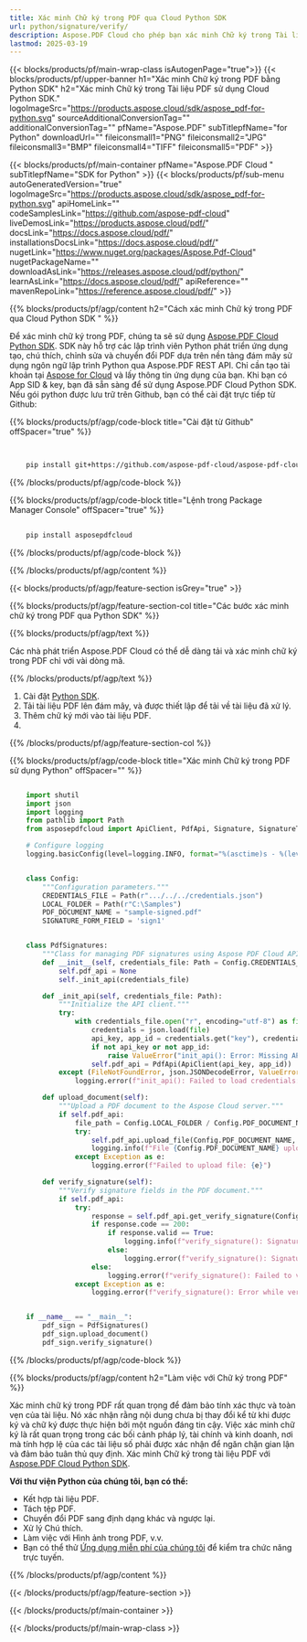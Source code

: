 ```yaml
---
title: Xác minh Chữ ký trong PDF qua Cloud Python SDK
url: python/signature/verify/
description: Aspose.PDF Cloud cho phép bạn xác minh Chữ ký trong Tài liệu PDF. Kiểm tra mã nguồn Python để xác minh Chữ ký trong tệp PDF.
lastmod: 2025-03-19
---
```


{{< blocks/products/pf/main-wrap-class isAutogenPage="true">}}
{{< blocks/products/pf/upper-banner h1="Xác minh Chữ ký trong PDF bằng Python SDK" h2="Xác minh Chữ ký trong Tài liệu PDF sử dụng Cloud Python SDK." logoImageSrc="https://products.aspose.cloud/sdk/aspose_pdf-for-python.svg" sourceAdditionalConversionTag="" additionalConversionTag="" pfName="Aspose.PDF" subTitlepfName="for Python" downloadUrl="" fileiconsmall1="PNG" fileiconsmall2="JPG" fileiconsmall3="BMP" fileiconsmall4="TIFF" fileiconsmall5="PDF" >}}

{{< blocks/products/pf/main-container pfName="Aspose.PDF Cloud " subTitlepfName="SDK for Python" >}}
{{< blocks/products/pf/sub-menu autoGeneratedVersion="true" logoImageSrc="https://products.aspose.cloud/sdk/aspose_pdf-for-python.svg" apiHomeLink="" codeSamplesLink="https://github.com/aspose-pdf-cloud" liveDemosLink="https://products.aspose.cloud/pdf/" docsLink="https://docs.aspose.cloud/pdf/" installationsDocsLink="https://docs.aspose.cloud/pdf/" nugetLink="https://www.nuget.org/packages/Aspose.Pdf-Cloud" nugetPackageName="" downloadAsLink="https://releases.aspose.cloud/pdf/python/" learnAsLink="https://docs.aspose.cloud/pdf/" apiReference="" mavenRepoLink="https://reference.aspose.cloud/pdf/" >}}

{{% blocks/products/pf/agp/content h2="Cách xác minh Chữ ký trong PDF qua Cloud Python SDK " %}}

Để xác minh chữ ký trong PDF, chúng ta sẽ sử dụng
[Aspose.PDF Cloud Python SDK](https://products.aspose.cloud/pdf/python/). SDK này hỗ trợ các lập trình viên Python phát triển ứng dụng tạo, chú thích, chỉnh sửa và chuyển đổi PDF dựa trên nền tảng đám mây sử dụng ngôn ngữ lập trình Python qua Aspose.PDF REST API. Chỉ cần tạo tài khoản tại [Aspose for Cloud](https://dashboard.aspose.cloud/#/apps) và lấy thông tin ứng dụng của bạn. Khi bạn có App SID & key, bạn đã sẵn sàng để sử dụng Aspose.PDF Cloud Python SDK. Nếu gói python được lưu trữ trên Github, bạn có thể cài đặt trực tiếp từ Github:

{{% blocks/products/pf/agp/code-block title="Cài đặt từ Github" offSpacer="true" %}}

```bash

     
    pip install git+https://github.com/aspose-pdf-cloud/aspose-pdf-cloud-python.git


```

{{% /blocks/products/pf/agp/code-block %}}

{{% blocks/products/pf/agp/code-block title="Lệnh trong Package Manager Console" offSpacer="true" %}}

```bash
     
    pip install asposepdfcloud

```

{{% /blocks/products/pf/agp/code-block %}}

{{% /blocks/products/pf/agp/content %}}

{{< blocks/products/pf/agp/feature-section isGrey="true" >}}

{{% blocks/products/pf/agp/feature-section-col title="Các bước xác minh chữ ký trong PDF qua Python SDK" %}}

{{% blocks/products/pf/agp/text %}}

Các nhà phát triển Aspose.PDF Cloud có thể dễ dàng tải và xác minh chữ ký trong PDF chỉ với vài dòng mã.

{{% /blocks/products/pf/agp/text %}}

1. Cài đặt [Python SDK](https://pypi.org/project/asposepdfcloud/).
1. Tải tài liệu PDF lên đám mây, và được thiết lập để tải về tài liệu đã xử lý.
1. Thêm chữ ký mới vào tài liệu PDF.
1.

{{% /blocks/products/pf/agp/feature-section-col %}}

{{% blocks/products/pf/agp/code-block title="Xác minh Chữ ký trong PDF sử dụng Python" offSpacer="" %}}

```python

    import shutil
    import json
    import logging
    from pathlib import Path
    from asposepdfcloud import ApiClient, PdfApi, Signature, SignatureType, Rectangle

    # Configure logging
    logging.basicConfig(level=logging.INFO, format="%(asctime)s - %(levelname)s - %(message)s")


    class Config:
        """Configuration parameters."""
        CREDENTIALS_FILE = Path(r".../../../credentials.json")
        LOCAL_FOLDER = Path(r"C:\Samples")
        PDF_DOCUMENT_NAME = "sample-signed.pdf"
        SIGNATURE_FORM_FIELD = 'sign1'


    class PdfSignatures:
        """Class for managing PDF signatures using Aspose PDF Cloud API."""
        def __init__(self, credentials_file: Path = Config.CREDENTIALS_FILE):
            self.pdf_api = None
            self._init_api(credentials_file)

        def _init_api(self, credentials_file: Path):
            """Initialize the API client."""
            try:
                with credentials_file.open("r", encoding="utf-8") as file:
                    credentials = json.load(file)
                    api_key, app_id = credentials.get("key"), credentials.get("id")
                    if not api_key or not app_id:
                        raise ValueError("init_api(): Error: Missing API keys in the credentials file.")
                    self.pdf_api = PdfApi(ApiClient(api_key, app_id))
            except (FileNotFoundError, json.JSONDecodeError, ValueError) as e:
                logging.error(f"init_api(): Failed to load credentials: {e}")

        def upload_document(self):
            """Upload a PDF document to the Aspose Cloud server."""
            if self.pdf_api:
                file_path = Config.LOCAL_FOLDER / Config.PDF_DOCUMENT_NAME
                try:
                    self.pdf_api.upload_file(Config.PDF_DOCUMENT_NAME, str(file_path))
                    logging.info(f"File {Config.PDF_DOCUMENT_NAME} uploaded successfully.")
                except Exception as e:
                    logging.error(f"Failed to upload file: {e}")

        def verify_signature(self):
            """Verify signature fields in the PDF document."""
            if self.pdf_api:          
                try:
                    response = self.pdf_api.get_verify_signature(Config.PDF_DOCUMENT_NAME, Config.SIGNATURE_FORM_FIELD)
                    if response.code == 200:
                        if response.valid == True:
                            logging.info(f"verify_signature(): Signature is VALID for the '{Config.PDF_DOCUMENT_NAME}' documen.")
                        else:
                            logging.error(f"verify_signature(): Signature is NOT VALID for the '{Config.PDF_DOCUMENT_NAME}' documen.")
                    else:
                        logging.error(f"verify_signature(): Failed to verify signature for the document. Response code: {response.code}")
                except Exception as e:
                    logging.error(f"verify_signature(): Error while verified signature: {e}")


    if __name__ == "__main__":
        pdf_sign = PdfSignatures()
        pdf_sign.upload_document()
        pdf_sign.verify_signature()
```

{{% /blocks/products/pf/agp/code-block %}}

{{% blocks/products/pf/agp/content h2="Làm việc với Chữ ký trong PDF" %}}

Xác minh chữ ký trong PDF rất quan trọng để đảm bảo tính xác thực và toàn vẹn của tài liệu. Nó xác nhận rằng nội dung chưa bị thay đổi kể từ khi được ký và chữ ký được thực hiện bởi một nguồn đáng tin cậy. Việc xác minh chữ ký là rất quan trọng trong các bối cảnh pháp lý, tài chính và kinh doanh, nơi mà tính hợp lệ của các tài liệu số phải được xác nhận để ngăn chặn gian lận và đảm bảo tuân thủ quy định.
Xác minh Chữ ký trong tài liệu PDF với [Aspose.PDF Cloud Python SDK](https://products.aspose.cloud/pdf/python/).

**Với thư viện Python của chúng tôi, bạn có thể:**

+ Kết hợp tài liệu PDF.
+ Tách tệp PDF.
+ Chuyển đổi PDF sang định dạng khác và ngược lại.
+ Xử lý Chú thích.
+ Làm việc với Hình ảnh trong PDF, v.v.
+ Bạn có thể thử [Ứng dụng miễn phí của chúng tôi](https://products.aspose.app/pdf/family) để kiểm tra chức năng trực tuyến.

{{% /blocks/products/pf/agp/content %}}

{{< /blocks/products/pf/agp/feature-section >}}

{{< /blocks/products/pf/main-container >}}

{{< /blocks/products/pf/main-wrap-class >}}
